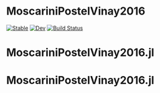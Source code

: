 # MoscariniPostelVinay2016

[![Stable](https://img.shields.io/badge/docs-stable-blue.svg)](https://PATRASBastien.github.io/MoscariniPostelVinay2016.jl/stable/)
[![Dev](https://img.shields.io/badge/docs-dev-blue.svg)](https://PATRASBastien.github.io/MoscariniPostelVinay2016.jl/dev/)
[![Build Status](https://github.com/PATRASBastien/MoscariniPostelVinay2016.jl/actions/workflows/CI.yml/badge.svg?branch=main)](https://github.com/PATRASBastien/MoscariniPostelVinay2016.jl/actions/workflows/CI.yml?query=branch%3Amain)
# MoscariniPostelVinay2016.jl
# MoscariniPostelVinay2016.jl
